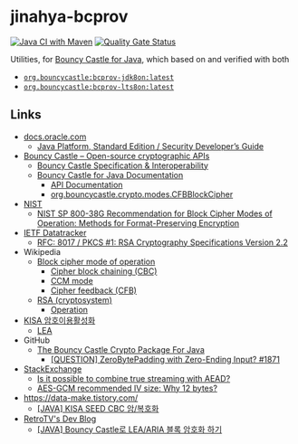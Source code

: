 # jinahya-bcprov

[![Java CI with Maven](https://github.com/jinahya/jinahya-bouncycastle-utils/actions/workflows/maven.yml/badge.svg)](https://github.com/jinahya/jinahya-bouncycastle-utils/actions/workflows/maven.yml)
[![Quality Gate Status](https://sonarcloud.io/api/project_badges/measure?project=jinahya_jinahya-bcprov&metric=alert_status)](https://sonarcloud.io/summary/new_code?id=jinahya_jinahya-bcprov)

Utilities, for [Bouncy Castle for Java](https://www.bouncycastle.org/documentation/documentation-java/), which based on and verified with both
* [`org.bouncycastle:bcprov-jdk8on:latest`](https://central.sonatype.com/artifact/org.bouncycastle/bcprov-jdk18on)
* [`org.bouncycastle:bcprov-lts8on:latest`](https://central.sonatype.com/artifact/org.bouncycastle/bcprov-lts8on) 

## Links

* [docs.oracle.com](https://docs.oracle.com)
    * [Java Platform, Standard Edition / Security Developer’s Guide](https://docs.oracle.com/en/java/javase/21/security/index.html) 
* [Bouncy Castle – Open-source cryptographic APIs](https://www.bouncycastle.org/)
    * [Bouncy Castle Specification & Interoperability](https://www.bouncycastle.org/documentation/specification_interoperability/)
    * [Bouncy Castle for Java  Documentation](https://www.bouncycastle.org/documentation/documentation-java/)
        * [API Documentation](https://downloads.bouncycastle.org/java/docs/bcprov-jdk18on-javadoc/)
        * [org.bouncycastle.crypto.modes.CFBBlockCipher](https://downloads.bouncycastle.org/java/docs/bcprov-jdk18on-javadoc/org/bouncycastle/crypto/modes/CFBBlockCipher.html)
* [NIST](https://www.nist.gov/)
    * [NIST SP 800-38G Recommendation for Block Cipher Modes of Operation: Methods for Format-Preserving Encryption](chrome-extension://efaidnbmnnnibpcajpcglclefindmkaj/https://nvlpubs.nist.gov/nistpubs/SpecialPublications/NIST.SP.800-38G.pdf)
* [IETF Datatracker](https://datatracker.ietf.org)
  * [RFC: 8017 / PKCS #1: RSA Cryptography Specifications Version 2.2](https://datatracker.ietf.org/doc/html/rfc8017) 
* Wikipedia
    * [Block cipher mode of operation](https://en.wikipedia.org/wiki/Block_cipher_mode_of_operation)
      * [Cipher block chaining (CBC)](https://en.wikipedia.org/wiki/Block_cipher_mode_of_operation#Cipher_block_chaining_(CBC))
      * [CCM mode](https://en.wikipedia.org/wiki/CCM_mode)
      * [Cipher feedback (CFB)](https://en.wikipedia.org/wiki/Block_cipher_mode_of_operation#Cipher_feedback_(CFB))
    * [RSA (cryptosystem)](https://en.wikipedia.org/wiki/RSA_(cryptosystem))
      * [Operation](https://en.wikipedia.org/wiki/RSA_(cryptosystem)#Operation) 
* [KISA 암호이용활성화](https://seed.kisa.or.kr)
    * [LEA](https://seed.kisa.or.kr/kisa/algorithm/EgovLeaInfo.do)
* GitHub
    * [The Bouncy Castle Crypto Package For Java](https://github.com/bcgit/bc-java)
        * [[QUESTION] ZeroBytePadding with Zero-Ending Input? #1871](https://github.com/bcgit/bc-java/issues/1871)
* [StackExchange](https://stackexchange.com)
  * [Is it possible to combine true streaming with AEAD?](https://crypto.stackexchange.com/questions/24876/is-it-possible-to-combine-true-streaming-with-aead)
  * [AES-GCM recommended IV size: Why 12 bytes?](https://crypto.stackexchange.com/q/41601/39160)
* https://data-make.tistory.com/
    * [[JAVA] KISA SEED CBC 암/복호화](https://data-make.tistory.com/759)
* [RetroTV's Dev Blog](https://blog.retrotv.dev/)
    * [[JAVA] Bouncy Castle로 LEA/ARIA 블록 암호화 하기](https://blog.retrotv.dev/bouncy-castlero-lea-aria-encryption/)